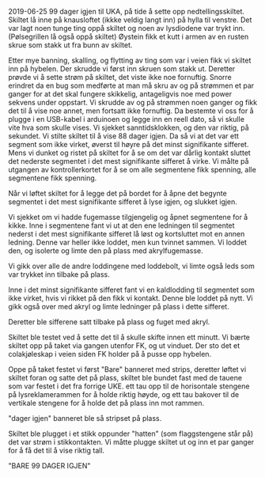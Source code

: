2019-06-25
99 dager igjen til UKA, på tide å sette opp nedtellingsskiltet.
Skiltet lå inne på knausloftet (ikkke veldig langt inn) på hylla til venstre.
Det var lagt noen tunge ting oppå skiltet og noen av lysdiodene var trykt inn.
(Pølsegrillen lå også oppå skiltet)
Øystein fikk et kutt i armen av en rusten skrue som stakk ut fra bunn av skiltet.

Etter mye banning, skalling, og flytting av ting som var i veien fikk vi skiltet inn på hybelen.
Der skrudde vi først inn skruen som stakk ut.
Deretter prøvde vi å sette strøm på skiltet, det viste ikke noe fornuftig. Snorre erindret da en bug som medførte at man må skru av og på strømmen et par ganger for at det skal fungere skikkelig, antageligvis noe med power sekvens under oppstart.
Vi skrudde av og på strømmen noen ganger og fikk det til å vise noe annet, men fortsatt ikke fornuftig.
Da bestemte vi oss for å plugge i en USB-kabel i arduinoen og legge inn en reell dato, så vi skulle vite hva som skulle vises.
Vi sjekket sanntidsklokken, og den var riktig, på sekundet.
Vi stilte skiltet til å vise 88 dager igjen.
Da så vi at det var ett segment som ikke virket, øverst til høyre på det minst signifikante sifferet.
Mens vi dunket og ristet på skiltet for å se om det var dårlig kontakt sluttet det nederste segmentet i det mest signifikante sifferet å virke.
Vi målte på utgangen av kontrollerkortet for å se om alle segmentene fikk spenning, alle segmentene fikk spenning.

Når vi løftet skiltet for å legge det på bordet for å åpne det begynte segmentet i det mest signifikante sifferet å lyse igjen, og slukket igjen.

Vi sjekket om vi hadde fugemasse tilgjengelig og åpnet segmentene for å kikke.
Inne i segmentene fant vi ut at den ene ledningen til segmentet nederst i det mest signifikante sifferet lå løst og kortsluttet mot en annen ledning. Denne var heller ikke loddet, men kun tvinnet sammen. Vi loddet den, og isolerte og limte den på plass med akrylfugemasse.

Vi gikk over alle de andre loddingene med loddebolt, vi limte også leds som var trykket inn tilbake på plass.

Inne i det minst signifikante sifferet fant vi en kaldlodding til segmentet som ikke virket, hvis vi rikket på den fikk vi kontakt. Denne ble loddet på nytt. Vi gikk også over med akryl og limte ledninger på plass i dette sifferet.

Deretter ble sifferene satt tilbake på plass og fuget med akryl.


Skiltet ble testet ved å sette det til å skulle skifte innen ett minutt.
Vi bærte skiltet opp på taket via gangen utenfor FK, og ut vinduet. Der sto det et colakjøleskap i veien siden FK holder på å pusse opp hybelen.

Oppe på taket festet vi først "Bare" banneret med strips, deretter løftet vi skiltet foran og satte det på plass, skiltet ble bundet fast med de tauene som var festet i det fra forrige UKE. ett tau opp til de horisontale stengene på lysreklamerammen for å holde riktig høyde, og ett tau bakover til de vertikale stengene for å holde det på plass inn mot rammen.

"dager igjen" banneret ble så stripset på plass.

Skiltet ble plugget i et stikk oppunder "hatten" (som flaggstengene står på) det var strøm i stikkontakten.
Vi måtte plugge skiltet ut og inn et par ganger for å få det til å vise riktig tall.

"BARE 99 DAGER IGJEN"
